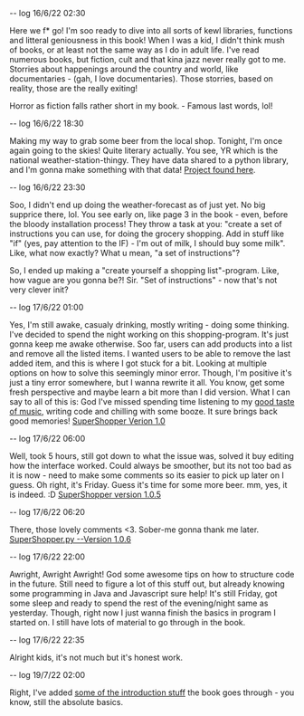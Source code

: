 -- log 16/6/22 02:30

Here we f* go! I'm soo ready to dive into all sorts of kewl libraries, functions and litteral geniousness in this book!
When I was a kid, I didn't think mush of books, or at least not the same way as I do in adult life.
I've read numerous books, but fiction, cult and that kina jazz never really got to me. Storries about happenings around the country and 
world, like documentaries - (gah, I love documentaries). Those storries, based on reality, those are the really exiting!

Horror as fiction falls rather short in my book. - Famous last words, lol!

-- log 16/6/22 18:30

Making my way to grab some beer from the local shop. Tonight, I'm once again going to the skies! Quite literary actually. You see, YR which is the
national weather-station-thingy. They have data shared to a python library, and I'm gonna make something with that data!
[Project found here](https://pypi.org/project/python-yr/).

-- log 16/6/22 23:30

Soo, I didn't end up doing the weather-forecast as of just yet. No big supprice there, lol. You see early on, like page 3 in the book - even, before the bloody installation process! They throw a task at you: "create a set of instructions you can use, for doing the grocery shopping. Add in stuff like "if" (yes, pay attention to the IF) - I'm out of milk, I should buy some milk". Like, what now exactly? What u mean, "a set of instructions"? 

So, I ended up making a "create yourself a shopping list"-program. Like, how vague are you gonna be?! Sir. "Set of instructions" - now that's not very clever init? 

-- log 17/6/22 01:00

Yes, I'm still awake, casualy drinking, mostly writing - doing some thinking. I've decided to spend the night working on this shopping-program. It's just gonna keep me awake otherwise. Soo far, users can add products into a list and remove all the listed items. I wanted users to be able to remove the last added item, and this is where I got stuck for a bit. Looking at multiple options on how to solve this seemingly minor error. Though, I'm positive it's just a tiny error somewhere, but I wanna rewrite it all. You know, get some fresh perspective and maybe learn a bit more than I did version. What I can say to all of this is: God I've missed spending time listening to my [good taste of music](https://open.spotify.com/playlist/7GKqT5NA70ngPBX8XMdwZV?si=d77c8a69df5747c6), writing code and chilling with some booze. It sure brings back good memories! [SuperShopper Verion 1.0](https://github.com/p3k4/Skewl/blob/main/storage.py)

-- log 17/6/22 06:00

Well, took 5 hours, still got down to what the issue was, solved it buy editing how the interface worked. Could always be smoother, but its not too bad as it is now - need to make some comments so its easier to pick up later on I guess. Oh right, it's Friday. Guess it's time for some more beer. mm, yes, it is indeed. :D
[SuperShopper version 1.0.5](https://github.com/p3k4/Skewl/blob/main/SuperShoper1.0.5.py)

-- log 17/6/22 06:20

There, those lovely comments <3. Sober-me gonna thank me later. [SuperShopper.py --Version 1.0.6](https://github.com/p3k4/Skewl/blob/main/SuperShoper1.0.6.py)

-- log 17/6/22 22:00

Awright, Awright Awright! God some awesome tips on how to structure code in the future. Still need to figure a lot of this stuff out, but already knowing some programming in Java and Javascript sure help! It's still Friday, got some sleep and ready to spend the rest of the evening/night same as yesterday. Though, right now I just wanna finish the basics in program I started on. I still have lots of material to go through in the book.

-- log 17/6/22 22:35

Alright kids, it's not much but it's honest work.

-- log 19/7/22 02:00

Right, I've added [some of the introduction stuff](https://github.com/p3k4/Skewl/blob/main/notes_1.py) the book goes through - you know, still the absolute basics. 
